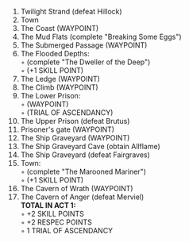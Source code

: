 1. Twilight Strand (defeat Hillock)  
2. Town  
3. The Coast (WAYPOINT)  
4. The Mud Flats (complete "Breaking Some Eggs")  
5. The Submerged Passage (WAYPOINT)  
6. The Flooded Depths:  
◦ (complete "The Dweller of the Deep")  
◦ (+1 SKILL POINT)  
7. The Ledge (WAYPOINT)  
8. The Climb (WAYPOINT)  
9. The Lower Prison:  
◦ (WAYPOINT)  
◦ (TRIAL OF ASCENDANCY)  
10. The Upper Prison (defeat Brutus)  
11. Prisoner's gate (WAYPOINT)  
12. The Ship Graveyard (WAYPOINT)  
13. The Ship Graveyard Cave (obtain Allflame)  
14. The Ship Graveyard (defeat Fairgraves)  
15. Town:  
◦ (complete "The Marooned Mariner")  
◦ (+1 SKILL POINT)  
16. The Cavern of Wrath (WAYPOINT)  
17. The Cavern of Anger (defeat Merviel)  
**TOTAL IN ACT 1:**  
◦ +2 SKILL POINTS  
◦ +2 RESPEC POINTS  
◦ 1 TRIAL OF ASCENDANCY
